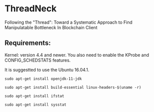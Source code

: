 # ThreadNeck
Following the "Thread": Toward a Systematic Approach to Find Manipulatable Bottleneck In Blockchain Client

## Requirements:
Kernel: version 4.4 and newer. You also need to enable the KProbe and CONFIG_SCHEDSTATS features.

It is suggestted to use the Ubuntu 16.04.1.


```
sudo apt-get install openjdk-11-jdk

sudo apt-get install build-essential linux-headers-$(uname -r)

sudo apt-get install ifstat

sudo apt-get install sysstat
```







